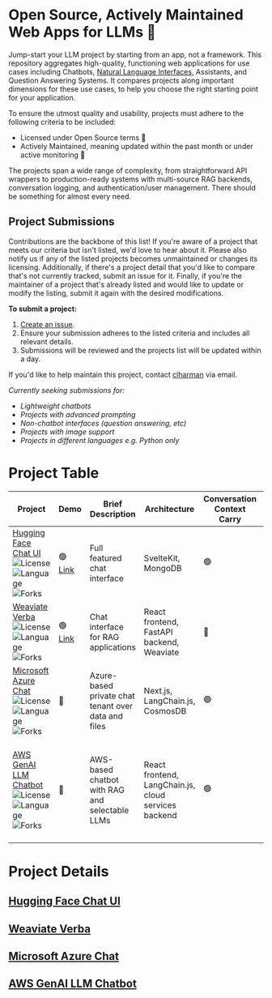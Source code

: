 # Open Source, Actively Maintained Web Apps for LLMs 💬

Jump-start your LLM project by starting from an app, not a framework. This repository aggregates high-quality, functioning web applications for use cases including Chatbots, [Natural Language Interfaces](https://colinharman.substack.com/i/137091060/natural-language-interfaces-nli), Assistants, and Question Answering Systems. It compares projects along important dimensions for these use cases, to help you choose the right starting point for your application.

To ensure the utmost quality and usability, projects must adhere to the following criteria to be included:

- Licensed under Open Source terms 💸
- Actively Maintained, meaning updated within the past month or under active monitoring 🚨

The projects span a wide range of complexity, from straightforward API wrappers to production-ready systems with multi-source RAG backends, conversation logging, and authentication/user management. There should be something for almost every need.

## Project Submissions
Contributions are the backbone of this list! If you're aware of a project that meets our criteria but isn't listed, we'd love to hear about it. Please also notify us if any of the listed projects becomes unmaintained or changes its licensing. Additionally, if there's a project detail that you'd like to compare that's not currently tracked, submit an issue for it. Finally, if you're the maintainer of a project that's already listed and would like to update or modify the listing, submit it again with the desired modifications.

**To submit a project:**

1. [Create an issue](https://github.com/snowfort-ai/llm-uis/issues/new).
2. Ensure your submission adheres to the listed criteria and includes all relevant details.
3. Submissions will be reviewed and the projects list will be updated within a day.

If you'd like to help maintain this project, contact [clharman](https://github.com/clharman) via email.

_Currently seeking submissions for:_

- _Lightweight chatbots_
- _Projects with advanced prompting_
- _Non-chatbot interfaces (question answering, etc)_
- _Projects with image support_
- _Projects in different languages e.g. Python only_

# Project Table

| Project                                                                                                                                                                                                                                                                                                                                      | Demo                                    | Brief Description                                   | Architecture                                         | Conversation Context Carry | Conversation History | Authentication    | Model Support                                                                         | Rich Text Support | Image Support | Multi-step Prompting | (RAG) Data Source(s)            | (RAG) Show Sources | (RAG) Data ingestion     | Quick Deploy           | Other Features                           |
| -------------------------------------------------------------------------------------------------------------------------------------------------------------------------------------------------------------------------------------------------------------------------------------------------------------------------------------------- | --------------------------------------- | --------------------------------------------------- | ---------------------------------------------------- | -------------------------- | -------------------- | ----------------- | ------------------------------------------------------------------------------------- | ----------------- | ------------- | -------------------- | ------------------------------- | ------------------ | ------------------------ | ---------------------- | ---------------------------------------- |
| [Hugging Face Chat UI](https://github.com/huggingface/chat-ui) ![License](https://img.shields.io/github/license/huggingface/chat-ui) ![Language](https://img.shields.io/github/languages/top/huggingface/chat-ui) ![Forks](https://img.shields.io/github/forks/huggingface/chat-ui)                                                          | 🟢 [Link](https://huggingface.co/chat/) | Full featured chat interface                        | SvelteKit, MongoDB                                   | 🟢                         | 🟢                   | 🟢 OpenID         | Hugging Face Inference API, local, Amazon SageMaker                                   | 🟢                | 🔴            | 🔴                   | 🟢 Google search                | 🟢                 | 🔴                       | 🟢 Hugging Face Spaces | Theme configuration                      |
| [Weaviate Verba](https://github.com/weaviate/verba) ![License](https://img.shields.io/github/license/weaviate/verba) ![Language](https://img.shields.io/github/languages/top/weaviate/verba) ![Forks](https://img.shields.io/github/forks/weaviate/verba)<br>                                                                                | 🟢 [Link](https://verba.weaviate.io/)   | Chat interface for RAG applications                 | React frontend, FastAPI backend, Weaviate            | 🔴                         | 🔴                   | 🔴                | OpenAI                                                                                | 🟢                | 🔴            | 🔴                   | 🟢 Weaviate                     | 🟢                 | 🟢 Via CLI               | 🟢 Docker              | Semantic caching                         |
| [Microsoft Azure Chat](https://github.com/microsoft/azurechat) ![License](https://img.shields.io/github/license/microsoft/azurechat) ![Language](https://img.shields.io/github/languages/top/microsoft/azurechat) ![Forks](https://img.shields.io/github/forks/microsoft/azurechat)                                                          | 🔴                                      | Azure-based private chat tenant over data and files | Next.js, LangChain.js, CosmosDB                      | 🟢                         | 🟢                   | 🟢 NextAuth       | OpenAI                                                                                | 🟢                | 🔴            | 🔴                   | 🟢 Azure Cognitive Search       | 🔴                 | 🟢 UI single-file upload | 🟢 Azure               |                                          |
| [AWS GenAI LLM Chatbot](https://github.com/aws-samples/aws-genai-llm-chatbot) ![License](https://img.shields.io/github/license/aws-samples/aws-genai-llm-chatbot) ![Language](https://img.shields.io/github/languages/top/aws-samples/aws-genai-llm-chatbot) ![Forks](https://img.shields.io/github/forks/aws-samples/aws-genai-llm-chatbot) | 🔴                                      | AWS-based chatbot with RAG and selectable LLMs      | React frontend, LangChain.js, cloud services backend | 🟢                         | 🟢                   | 🟢 Amazon Cognito | Bedrock, SageMaker, Hugging Face Inference Endpoints, OpenAI, Anthropic, AI21, Cohere | 🔴                | 🔴            | 🔴                   | 🟢 Postgres/ Kendra/ OpenSearch | 🟢                 | 🟢 UI file upload        | 🟢 AWS                 | User-selectable model and search backend |


# Project Details

## [Hugging Face Chat UI](https://github.com/huggingface/chat-ui)



## [Weaviate Verba](https://github.com/weaviate/verba)



## [Microsoft Azure Chat](https://github.com/microsoft/azurechat)



## [AWS GenAI LLM Chatbot](https://github.com/aws-samples/aws-genai-llm-chatbot)
